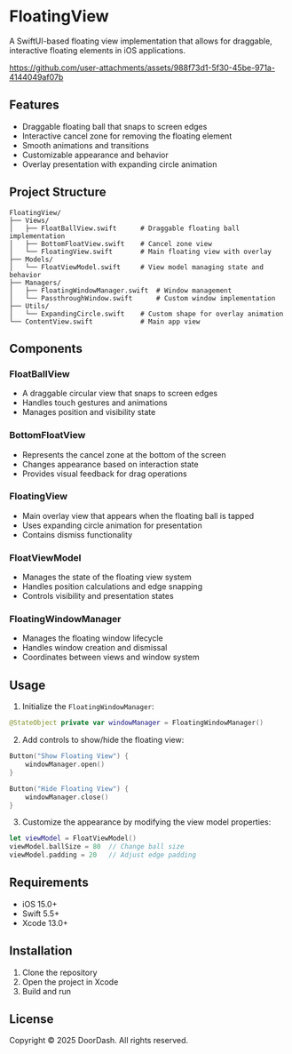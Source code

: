 # FloatingView

A SwiftUI-based floating view implementation that allows for draggable, interactive floating elements in iOS applications.

https://github.com/user-attachments/assets/988f73d1-5f30-45be-971a-4144049af07b

## Features

- Draggable floating ball that snaps to screen edges
- Interactive cancel zone for removing the floating element
- Smooth animations and transitions
- Customizable appearance and behavior
- Overlay presentation with expanding circle animation

## Project Structure

```
FloatingView/
├── Views/
│   ├── FloatBallView.swift      # Draggable floating ball implementation
│   ├── BottomFloatView.swift    # Cancel zone view
│   └── FloatingView.swift       # Main floating view with overlay
├── Models/
│   └── FloatViewModel.swift     # View model managing state and behavior
├── Managers/
│   ├── FloatingWindowManager.swift  # Window management
│   └── PassthroughWindow.swift      # Custom window implementation
├── Utils/
│   └── ExpandingCircle.swift    # Custom shape for overlay animation
└── ContentView.swift            # Main app view
```

## Components

### FloatBallView
- A draggable circular view that snaps to screen edges
- Handles touch gestures and animations
- Manages position and visibility state

### BottomFloatView
- Represents the cancel zone at the bottom of the screen
- Changes appearance based on interaction state
- Provides visual feedback for drag operations

### FloatingView
- Main overlay view that appears when the floating ball is tapped
- Uses expanding circle animation for presentation
- Contains dismiss functionality

### FloatViewModel
- Manages the state of the floating view system
- Handles position calculations and edge snapping
- Controls visibility and presentation states

### FloatingWindowManager
- Manages the floating window lifecycle
- Handles window creation and dismissal
- Coordinates between views and window system

## Usage

1. Initialize the `FloatingWindowManager`:
```swift
@StateObject private var windowManager = FloatingWindowManager()
```

2. Add controls to show/hide the floating view:
```swift
Button("Show Floating View") {
    windowManager.open()
}

Button("Hide Floating View") {
    windowManager.close()
}
```

3. Customize the appearance by modifying the view model properties:
```swift
let viewModel = FloatViewModel()
viewModel.ballSize = 80  // Change ball size
viewModel.padding = 20   // Adjust edge padding
```

## Requirements

- iOS 15.0+
- Swift 5.5+
- Xcode 13.0+

## Installation

1. Clone the repository
2. Open the project in Xcode
3. Build and run

## License

Copyright © 2025 DoorDash. All rights reserved. 
